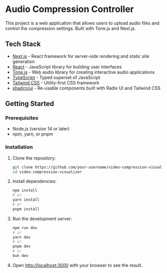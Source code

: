 # Audio Compression Controller

This project is a web application that allows users to upload audio files and control the compression settings. Built with Tone.js and Next.js.

## Tech Stack

- [Next.js](https://nextjs.org) - React framework for server-side rendering and static site generation
- [React](https://reactjs.org) - JavaScript library for building user interfaces
- [Tone.js](https://tonejs.github.io) - Web audio library for creating interactive audio applications
- [TypeScript](https://www.typescriptlang.org) - Typed superset of JavaScript
- [Tailwind CSS](https://tailwindcss.com) - Utility-first CSS framework
- [shadcn/ui](https://ui.shadcn.com) - Re-usable components built with Radix UI and Tailwind CSS

## Getting Started

### Prerequisites

- Node.js (version 14 or later)
- npm, yarn, or pnpm

### Installation

1. Clone the repository:
   ```bash
   git clone https://github.com/your-username/video-compression-visualizer.git
   cd video-compression-visualizer
   ```

2. Install dependencies:
   ```bash
   npm install
   # or
   yarn install
   # or
   pnpm install
   ```

3. Run the development server:
   ```bash
   npm run dev
   # or
   yarn dev
   # or
   pnpm dev
   # or
   bun dev
   ```

4. Open [http://localhost:3000](http://localhost:3000) with your browser to see the result.

